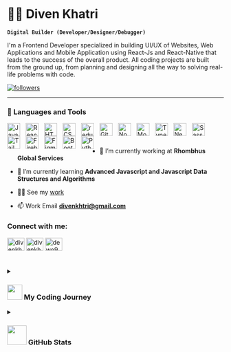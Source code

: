 # 🕵️‍♂️ Diven Khatri

**`Digital Builder (Developer/Designer/Debugger)`**

I'm a Frontend Developer specialized in building UI/UX of Websites, Web Applications and Mobile Application using React-Js and React-Native that leads to the success of the overall product. All coding projects are built from the ground up, from planning and designing all the way to solving real-life problems with code.

  <p align="left">
 <a href="https://github.com/dewo952?tab=followers">
         <img alt="followers" title="Follow me on Github" src="https://custom-icon-badges.demolab.com/github/followers/dewo952?color=236ad3&labelColor=1155ba&style=for-the-badge&logo=person-add&label=Follow&logoColor=white"/></a>
  </p>

---

### 🧰 Languages and Tools

<img align="left" alt="JavaScript" width="30px" style="padding-right:10px;" src="https://cdn.jsdelivr.net/gh/devicons/devicon/icons/javascript/javascript-plain.svg" />
<img align="left" alt="React" width="30px" style="padding-right:10px;" src="https://cdn.jsdelivr.net/gh/devicons/devicon/icons/react/react-original.svg" />
<img align="left" alt="HTML" width="30px" style="padding-right:10px;" src="https://cdn.jsdelivr.net/gh/devicons/devicon/icons/html5/html5-plain.svg" />
<img align="left" alt="CSS" width="30px" style="padding-right:10px;" src="https://cdn.jsdelivr.net/gh/devicons/devicon/icons/css3/css3-plain.svg" />
<img align="left" alt="redux" width="30px" style="padding-right:10px;" src="https://cdn.jsdelivr.net/gh/devicons/devicon/icons/redux/redux-original.svg" />
<img align="left" alt="Git" width="30px" style="padding-right:10px;" src="https://cdn.jsdelivr.net/gh/devicons/devicon/icons/git/git-original.svg" />
<img align="left" alt="NodeJS" width="30px" style="padding-right:10px;" src="https://cdn.jsdelivr.net/gh/devicons/devicon/icons/nodejs/nodejs-original.svg" />
<img align="left" alt="Mongodb" width="30px" style="padding-right:10px;" src="https://cdn.jsdelivr.net/gh/devicons/devicon/icons/mongodb/mongodb-original-wordmark.svg" />
<img align="left" alt="TypeScript" width="30px" style="padding-right:10px;" src="https://cdn.jsdelivr.net/gh/devicons/devicon/icons/typescript/typescript-plain.svg" />
<img align="left" alt="Nextjs" width="30px" style="padding-right:10px;" src="https://cdn.jsdelivr.net/gh/devicons/devicon/icons/nextjs/nextjs-line.svg" />
<img align="left" alt="Sass" width="30px" style="padding-right:10px;" src="https://cdn.jsdelivr.net/gh/devicons/devicon/icons/sass/sass-original.svg" />
<img align="left" alt="TailwindCss" width="30px" style="padding-right:10px;" src="https://cdn.jsdelivr.net/gh/devicons/devicon/icons/tailwindcss/tailwindcss-plain.svg" />
<img align="left" alt="Firebase" width="30px" style="padding-right:10px;" src="https://cdn.jsdelivr.net/gh/devicons/devicon/icons/firebase/firebase-plain.svg" />
<img align="left" alt="Figma" width="30px" style="padding-right:10px;" src="https://cdn.jsdelivr.net/gh/devicons/devicon/icons/figma/figma-original.svg" />
<img align="left" alt="BootStrap" width="30px" style="padding-right:10px;" src="https://cdn.jsdelivr.net/gh/devicons/devicon/icons/bootstrap/bootstrap-original.svg" />
<img align="left" alt="Python" width="30px" style="padding-right:10px;" src="https://cdn.jsdelivr.net/gh/devicons/devicon/icons/python/python-plain.svg" />
<br />

#

- 🔭 I’m currently working at **Rhombhus Global Services**

- 🌱 I’m currently learning **Advanced Javascript and Javascript Data Structures and Algorithms**

- 👨‍💻 See my [work](https://diven-khatri-portfolio.vercel.app/)

- 📫 Work Email **divenkhtri@gmail.com**

<h3 align="left">Connect with me:</h3>
<p align="left">
<a href="https://dev.to/divenkhtri" target="blank"><img align="center" src="https://raw.githubusercontent.com/rahuldkjain/github-profile-readme-generator/master/src/images/icons/Social/devto.svg" alt="divenkhtri" height="30" width="40" /></a>
<a href="https://linkedin.com/in/divenkhatri" target="blank"><img align="center" src="https://raw.githubusercontent.com/rahuldkjain/github-profile-readme-generator/master/src/images/icons/Social/linked-in-alt.svg" alt="divenkhatri" height="30" width="40" /></a>
<a href="https://instagram.com/dewo952" target="blank"><img align="center" src="https://raw.githubusercontent.com/rahuldkjain/github-profile-readme-generator/master/src/images/icons/Social/instagram.svg" alt="dewo952" height="30" width="40" /></a>
</p>

#

 <details>
 <summary><h3> <img src="https://github.com/TheDudeThatCode/TheDudeThatCode/blob/master/Assets/Developer.gif" width="35" /> My Coding Journey</h3></summary>
  I began my coding journey as a curious and passionate 15-year-old student, eager to learn everything I could about the programming world. Driven by my thirst for knowledge, I taught myself data analysis and the basics of Artificial Intelligence algorithms, with the dream of building your own AI.<br/>
However, as I continued to learn and grow, this dream was overshadowed by my desire to excel in the Web and Software development field. I worked tirelessly to expand my skills and knowledge. Within just three months of shifting my focus, I landed a job as a full-stack developer, a testament of my hard work and dedication.<br/>
Currently, I'm employed at Rhombus Global Services as a Junior Software Developer, with 1.5 years of experience under my belt. My commitment to excellence and my passion for technology continue to drive me forward, and I’m excited to see where my journey as a software developer takes me next.
</details>

<details>
  <summary><h3><img src = "https://i.pinimg.com/originals/65/c4/f4/65c4f452571be1261e9c623f7da488ac.gif" width = "45"/> GitHub Stats</h3></summary>

  <img align="left" alt="Diven Khatri's Github stats" src="https://github-readme-stats.vercel.app/api?username=dewo952&show_icons=true&hide_border=false&title_color=ff652f&icon_color=FFE400&bg_color=09131B&text_color=ffffff&border_color=0c1a25" />
</details>




